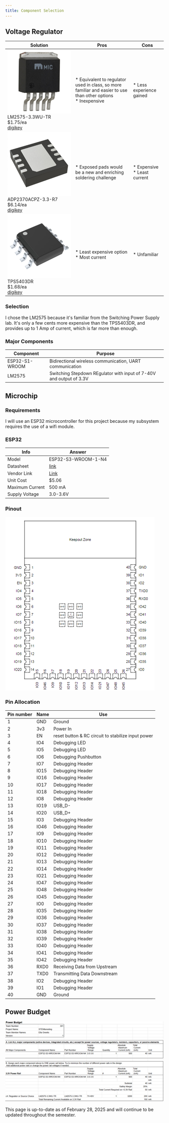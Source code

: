 ```yaml
---
title: Component Selection
---
```

## Voltage Regulator
|Solution | Pros | Cons |
|------|------|------|
|![image](LM2575-3.3WU-TR.jpg) <br> LM2575-3.3WU-TR <br> $1.75/ea <br> [digikey](https://www.digikey.com/en/products/detail/microchip-technology/LM2575-3-3WU-TR/1027646)| \* Equivalent to regulator used in class, so more familiar and easier to use than other options <br> \* Inexpensive | \* Less experience gained |
|![image](ADP2370ACPZ-3.3-R7.JPG) <br> ADP2370ACPZ-3.3-R7 <br> $6.14/ea <br> [digikey](https://www.digikey.com/en/products/detail/analog-devices-inc/ADP2370ACPZ-3-3-R7/3232861)| \* Exposed pads would be a new and enriching soldering challenge | \* Expensive <br> \* Least current|
|![image](TPS5403DR.jpg) <br> TPS5403DR <br> $1.68/ea <br> [digikey](https://www.digikey.com/en/products/detail/texas-instruments/TPS5403DR/3671586)| \* Least expensive option <br> \* Most current | \* Unfamiliar|

### Selection
I chose the LM2575 because it's familiar from the Switching Power Supply lab. It's only a few cents more expensive than the TPS5403DR, and provides up to 1 Amp of current, which is far more than enough. 

### Major Components
|Component | Purpose | 
|----------|---------|
| ESP32-S1-WROOM | Bidirectional wireless communication, UART communication | 
| LM2575 | Switching Stepdown REgulator with input of 7-40V and output of 3.3V | 


## Microchip
### Requirements 
I will use an ESP32 microcontroller for this project because my subsystem requires the use of a wifi module. 
### ESP32
|Info  | Answer |
|-----|-----|
|Model |ESP32-S3-WROOM-1-N4|
|Datasheet|[link](documentation/esp32-s3-wroom-1_wroom-1u_datasheet_en.pdf)|
|Vendor Link|[Link](https://www.digikey.com/en/products/detail/espressif-systems/ESP32-S3-WROOM-1-N4/16162639)|
|Unit Cost|$5.06|
|Maximum Current|500 mA|
|Supply Voltage |3.0-3.6V|

### Pinout
![image](ESP32pinout.png)
### Pin Allocation
|Pin number | Name | Use|
|-----|-----|-----|
|1| GND |Ground|
|2| 3v3 |Power In|
|3| EN |reset button & RC circuit to stabilize input power|
|4| IO4 |Debugging LED|
|5|IO5 |Debugging LED|
|6|IO6 |Debugging Pushbutton|
|7|IO7 |Debugging Header|
|8|IO15 |Debugging Header|
|9|IO16 |Debugging Header|
|10|IO17 |Debugging Header|
|11|IO18 |Debugging Header|
|12|IO8 |Debugging Header|
|13|IO19 |USB_D-|
|14|IO20 |USB_D+|
|15|IO3 |Debugging Header|
|16|IO46 |Debugging Header|
|17|IO9 |Debugging Header|
|18|IO10 |Debugging Header|
|19|IO11 |Debugging Header|
|20|IO12 |Debugging Header|
|21|IO13 |Debugging Header|
|22|IO14 |Debugging Header|
|23|IO21 |Debugging Header|
|24|IO47 |Debugging Header|
|25|IO48 |Debugging Header|
|26|IO45 |Debugging Header|
|27|IO0 |Debugging Header|
|28|IO35 |Debugging Header|
|29|IO36 |Debugging Header|
|30|IO37 |Debugging Header|
|31|IO38 |Debugging Header|
|32|IO39 |Debugging Header|
|33|IO40 |Debugging Header|
|34|IO41 |Debugging Header|
|35|IO42 |Debugging Header|
|36|RXD0 |Receiving Data from Upstream|
|37|TXD0 |Transmitting Data Downstream|
|38|IO2 |Debugging Header|
|39|IO1 |Debugging Header|
|40|GND |Ground|

## Power Budget
![Power Budget](powerBudget.png)

This page is up-to-date as of February 28, 2025 and will continue to be updated throughout the semester. 